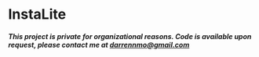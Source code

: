 # InstaLite

##### This project is private for organizational reasons. Code is available upon request, please contact me at darrennmo@gmail.com
